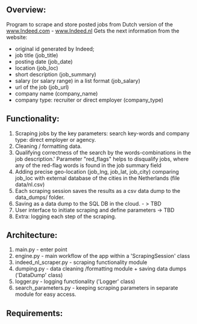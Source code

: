 
## Overview:
Program to scrape and store posted jobs from Dutch version of the www.Indeed.com - www.Indeed.nl
Gets the next information from the website:
- original id generated by Indeed;
- job title (job_title)
- posting date (job_date)
- location  (job_loc)
- short description (job_summary)
- salary (or salary range) in a list format (job_salary)
- url of the job (job_url)
- company name (company_name)
- company type: recruiter or direct employer (company_type)

## Functionality:
1. Scraping jobs by the key parameters: search key-words and company type: direct employer or agency.
2. Cleaning / formatting data.
3. Qualifying correctness of the search by the words-combinations in the job description.'
Parameter "red_flags" helps to disqualify jobs, where any of the red-flag words is found in the job summary field
4. Adding precise geo-location (job_lng, job_lat, job_city) comparing job_loc with external database of the cities in the Netherlands
   (file data/nl.csv)
5. Each scraping session saves the results as a csv data dump to the data_dumps/ folder.
6. Saving as a data dump to the SQL DB in the cloud. - > TBD
7. User interface to initiate scraping and define parameters -> TBD
8. Extra: logging each step of the scraping.


## Architecture:
1. main.py - enter point
2. engine.py - main workflow of the app within a 'ScrapingSession' class
3. indeed_nl_scraper.py - scraping functionality module
4. dumping.py -  data cleaning /formatting module + saving data dumps ('DataDump' class)
5. logger.py - logging functionality ('Logger' class)
6. search_parameters.py - keeping scraping parameters in separate module for easy access.

## Requirements:







